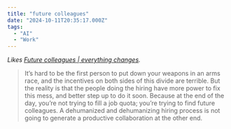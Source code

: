 ```yaml
---
title: "future colleagues"
date: "2024-10-11T20:35:17.000Z"
tags: 
  - "AI"
  - "Work"
---
```


_Likes [Future colleagues | everything changes](https://everythingchanges.us/blog/future-colleagues/)._

> It’s hard to be the first person to put down your weapons in an arms race, and the incentives on both sides of this divide are terrible. But the reality is that the people doing the hiring have more power to fix this mess, and better step up to do it soon. Because at the end of the day, you’re not trying to fill a job quota; you’re trying to find future colleagues. A dehumanized and dehumanizing hiring process is not going to generate a productive collaboration at the other end.
